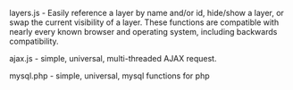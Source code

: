 layers.js - Easily reference a layer by name and/or id, hide/show a layer, or swap the current visibility of a layer. These functions are compatible with nearly every known browser and operating system, including backwards compatibility.

ajax.js - simple, universal, multi-threaded AJAX request.

mysql.php - simple, universal, mysql functions for php

